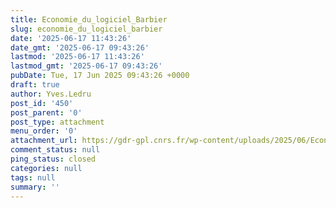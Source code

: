 ```yaml
---
title: Economie_du_logiciel_Barbier
slug: economie_du_logiciel_barbier
date: '2025-06-17 11:43:26'
date_gmt: '2025-06-17 09:43:26'
lastmod: '2025-06-17 11:43:26'
lastmod_gmt: '2025-06-17 09:43:26'
pubDate: Tue, 17 Jun 2025 09:43:26 +0000
draft: true
author: Yves.Ledru
post_id: '450'
post_parent: '0'
post_type: attachment
menu_order: '0'
attachment_url: https://gdr-gpl.cnrs.fr/wp-content/uploads/2025/06/Economie_du_logiciel_Barbier.pdf
comment_status: null
ping_status: closed
categories: null
tags: null
summary: ''
---
```



